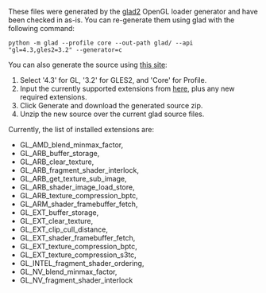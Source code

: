 These files were generated by the [glad2](https://github.com/Dav1dde/glad) OpenGL loader generator and have been checked in as-is. You can re-generate them using glad with the following command:

```
python -m glad --profile core --out-path glad/ --api "gl=4.3,gles2=3.2" --generator=c
```

You can also generate the source using [this site](https://gen.glad.sh/):
1. Select '4.3' for GL, '3.2' for GLES2, and 'Core' for Profile.
2. Input the currently supported extensions from [here](https://github.com/rtiangha/bravely-offline-citra/blob/master/externals/glad/include/glad/glad.h#L9), plus any new required extensions.
3. Click Generate and download the generated source zip.
4. Unzip the new source over the current glad source files.

Currently, the list of installed extensions are:

* GL_AMD_blend_minmax_factor,
* GL_ARB_buffer_storage,
* GL_ARB_clear_texture,
* GL_ARB_fragment_shader_interlock,
* GL_ARB_get_texture_sub_image,
* GL_ARB_shader_image_load_store,
* GL_ARB_texture_compression_bptc,
* GL_ARM_shader_framebuffer_fetch,
* GL_EXT_buffer_storage,
* GL_EXT_clear_texture,
* GL_EXT_clip_cull_distance,
* GL_EXT_shader_framebuffer_fetch,
* GL_EXT_texture_compression_bptc,
* GL_EXT_texture_compression_s3tc,
* GL_INTEL_fragment_shader_ordering,
* GL_NV_blend_minmax_factor,
* GL_NV_fragment_shader_interlock

